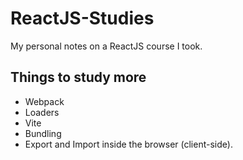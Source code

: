 # ReactJS-Studies
My personal notes on a ReactJS course I took.

## Things to study more
* Webpack
* Loaders
* Vite
* Bundling
* Export and Import inside the browser (client-side).
